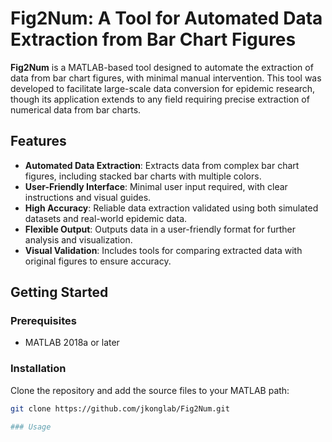 # Fig2Num: A Tool for Automated Data Extraction from Bar Chart Figures

**Fig2Num** is a MATLAB-based tool designed to automate the extraction of data from bar chart figures, with minimal manual intervention. This tool was developed to facilitate large-scale data conversion for epidemic research, though its application extends to any field requiring precise extraction of numerical data from bar charts.

## Features
- **Automated Data Extraction**: Extracts data from complex bar chart figures, including stacked bar charts with multiple colors.
- **User-Friendly Interface**: Minimal user input required, with clear instructions and visual guides.
- **High Accuracy**: Reliable data extraction validated using both simulated datasets and real-world epidemic data.
- **Flexible Output**: Outputs data in a user-friendly format for further analysis and visualization.
- **Visual Validation**: Includes tools for comparing extracted data with original figures to ensure accuracy.

## Getting Started

### Prerequisites
- MATLAB 2018a or later

### Installation
Clone the repository and add the source files to your MATLAB path:
```bash
git clone https://github.com/jkonglab/Fig2Num.git

### Usage


